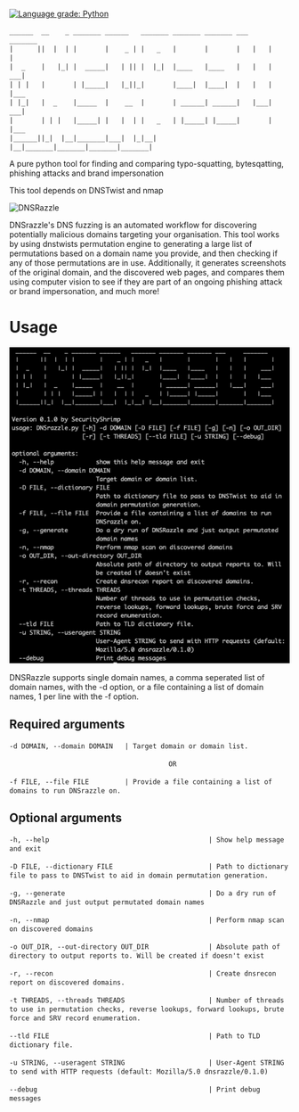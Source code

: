[![Language grade: Python](https://img.shields.io/lgtm/grade/python/g/f8al/DNSrazzle.svg?logo=lgtm&logoWidth=18)](https://lgtm.com/projects/g/f8al/DNSrazzle/context:python)

    ______  __    _ _______ ______   _______ _______ _______ ___     _______ 
    |      ||  |  | |       |    _ | |   _   |       |       |   |   |       | 
    |  _    |   |_| |  _____|   | || |  |_|  |____   |____   |   |   |    ___|
    | | |   |       | |_____|   |_||_|       |____|  |____|  |   |   |   |___ 
    | |_|   |  _    |_____  |    __  |       | ______| ______|   |___|    ___|
    |       | | |   |_____| |   |  | |   _   | |_____| |_____|       |   |___ 
    |______||_|  |__|_______|___|  |_|__| |__|_______|_______|_______|_______|


A pure python tool for finding and comparing typo-squatting, bytesqatting, phishing attacks and brand impersonation

This tool depends on DNSTwist and nmap

![DNSRazzle](/docs/dnsrazzle.gif)

DNSrazzle's DNS fuzzing is an automated workflow for discovering potentially malicious domains targeting your organisation. This tool works by using dnstwists permutation engine to generating a large list of permutations based on a domain name you provide, and then checking if any of those permutations are in use. Additionally, it generates screenshots of the original domain, and the discovered web pages, and compares them using computer vision to see if they are part of an ongoing phishing attack or brand impersonation, and much more!

# Usage

![DNSRazzle_usage](/docs/usage.png)

DNSRazzle supports single domain names, a comma seperated list of domain names, with the -d option, or a file containing a list of domain names, 1 per line with the -f option.

## Required arguments

    -d DOMAIN, --domain DOMAIN   | Target domain or domain list.
  
                                            OR
  
    -f FILE, --file FILE         | Provide a file containing a list of domains to run DNSrazzle on.

## Optional arguments

    -h, --help                                        | Show help message and exit
  
    -D FILE, --dictionary FILE                        | Path to dictionary file to pass to DNSTwist to aid in domain permutation generation.

    -g, --generate                                    | Do a dry run of DNSRazzle and just output permutated domain names
  
    -n, --nmap                                        | Perform nmap scan on discovered domains
  
    -o OUT_DIR, --out-directory OUT_DIR               | Absolute path of directory to output reports to. Will be created if doesn't exist
  
    -r, --recon                                       | Create dnsrecon report on discovered domains.
  
    -t THREADS, --threads THREADS                     | Number of threads to use in permutation checks, reverse lookups, forward lookups, brute force and SRV record enumeration.
    
    --tld FILE                                        | Path to TLD dictionary file.
  
    -u STRING, --useragent STRING                     | User-Agent STRING to send with HTTP requests (default: Mozilla/5.0 dnsrazzle/0.1.0)
    
    --debug                                           | Print debug messages